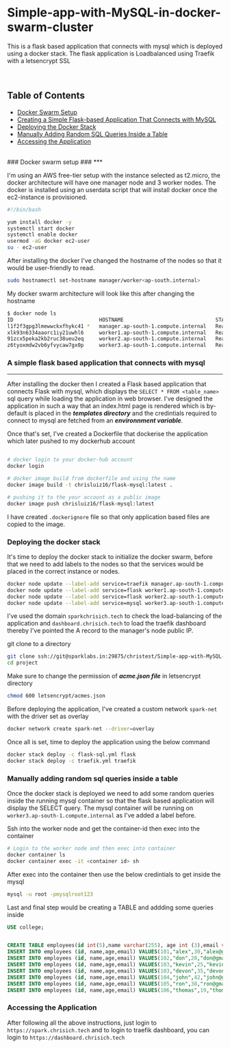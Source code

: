 # Simple-app-with-MySQL-in-docker-swarm-cluster

This is a flask based application that connects with mysql  which is deployed using a docker stack. The flask application is Loadbalanced using Traefik with a letsencrypt SSL

<br>

## Table of Contents

- [Docker Swarm Setup](#docker-swarm-setup)
- [Creating a Simple Flask-based Application That Connects with MySQL](#creating-a-simple-flask-based-application-that-connects-with-mysql)
- [Deploying the Docker Stack](#deploying-the-docker-stack)
- [Manually Adding Random SQL Queries Inside a Table](#manually-adding-random-sql-queries-inside-a-table)
- [Accessing the Application](#accessing-the-application)


<br>
### Docker swarm setup ###
***

I'm using an AWS free-tier setup with the instance selected as t2.micro, the docker architecture will have one manager node and 3 worker nodes. The docker is installed using an userdata script that will install docker once the ec2-instance is provisioned.


```sh
#!/bin/bash

yum install docker -y
systemctl start docker
systemctl enable docker
usermod -aG docker ec2-user
su - ec2-user

```

After installing the docker I've changed the hostname of the nodes so that it would be user-friendly to read.
```sh
sudo hostnamectl set-hostname manager/worker<ap-south.internal>
```
My docker swarm architecture will look like this after changing the hostname
```sh
$ docker node ls
ID                            HOSTNAME                              STATUS    AVAILABILITY   MANAGER STATUS   ENGINE VERSION
l1f2f3gpg3lmewwckxfhykc41 *   manager.ap-south-1.compute.internal   Ready     Active         Leader           20.10.25
xlk93n6334aaorc1iy21uwhl6     worker1.ap-south-1.compute.internal   Ready     Active                          20.10.25
91zcx5peka2kb2ruc38ueu2eq     worker2.ap-south-1.compute.internal   Ready     Active                          20.10.25
z6tyoxmdw2vb6yfvycaw7gx0p     worker3.ap-south-1.compute.internal   Ready     Active                          20.10.25
```



### A simple flask based application that connects with mysql
***

After installing the docker then I created a Flask based application that connects Flask with mysql, which displays the ```SELECT * FROM <table_name> ``` sql query while loading the application in web browser. I've designed the application in such a way that an index.html page is rendered which is by-default is placed in the ***templates directory*** and the credintials required to connect to mysql are fetched from an ***environnment variable***.

Once that's set, I've created a Dockerfile that dockerise the application which later pushed to my dockerhub account
```sh

# docker login to your docker-hub account
docker login

# docker image build from dockerfile and using the name 
docker image build -t chrisluiz16/flask-mysql:latest .

# pushing it to the your account as a public image
docker image push chrisluiz16/flask-mysql:latest

```

I have created ```.dockerignore``` file so that only application based files are copied to the image.


### Deploying the docker stack

It's time to deploy the docker stack to initialize the docker swarm, before that we need to add labels to the nodes so that the services would be placed in the correct instance or nodes.

```sh
docker node update --label-add service=traefik manager.ap-south-1.compute.internal
docker node update --label-add service=flask worker1.ap-south-1.compute.internal
docker node update --label-add service=flask worker2.ap-south-1.compute.internal
docker node update --label-add service=mysql worker3.ap-south-1.compute.internal
```

I've used the domain ```sparkchrisich.tech``` to check the load-balancing of the application and ```dashboard.chrisich.tech``` to load the traefik dashboard thereby I've pointed the A record to the manager's node public IP.


git clone to a directory
```sh
git clone ssh://git@sparklabs.in:29875/christest/Simple-app-with-MySQL-in-docker-swarm-cluster.git project
cd project
```

Make sure to change the permission of ***acme.json file*** in letsencrypt directory

```sh
chmod 600 letsencrypt/acmes.json
```

Before deploying the application, I've created a custom network ```spark-net``` with the driver set as overlay

```sh
docker network create spark-net --driver=overlay 
```

Once all is set, time to deploy the application using the below command

```sh
docker stack deploy -c flask-sql.yml flask
docker stack deploy -c traefik.yml traefik
```

### Manually adding random sql queries inside a table

Once the docker stack is deployed we need to add some random queries inside the running mysql container so that the flask based application will display the SELECT query. The mysql container will be running on ```worker3.ap-south-1.compute.internal``` as I've added a label before.


Ssh into the worker node and get the container-id then exec into the container
```sh
# Login to the worker node and then exec into container
docker container ls
docker container exec -it <container id> sh
```
After exec into the container then use the below credintials to get inside the mysql
```sh
mysql -u root -pmysqlroot123
```
Last and final step would be creating a TABLE and addding some queries inside
```sql
USE college;


CREATE TABLE employees(id int(5),name varchar(255), age int (3),email varchar(255));
INSERT INTO employees (id, name,age,email) VALUES(101,"alex",30,"alex@gmail.com");
INSERT INTO employees (id, name,age,email) VALUES(102,"don",20,"don@gmail.com");
INSERT INTO employees (id, name,age,email) VALUES(103,"kevin",25,"kevin@gmail.com");
INSERT INTO employees (id, name,age,email) VALUES(103,"devon",35,"devon@gmail.com");
INSERT INTO employees (id, name,age,email) VALUES(104,"john",42,"john@gmail.com");
INSERT INTO employees (id, name,age,email) VALUES(105,"ron",38,"ron@gmail.com");
INSERT INTO employees (id, name,age,email) VALUES(106,"thomas",19,"thomas@gmail.com");
```
### Accessing the Application
After following all the above instructions, just login to ```https://spark.chrisich.tech``` and to login to traefik dashboard, you can login to ```https://dashboard.chrisich.tech```
